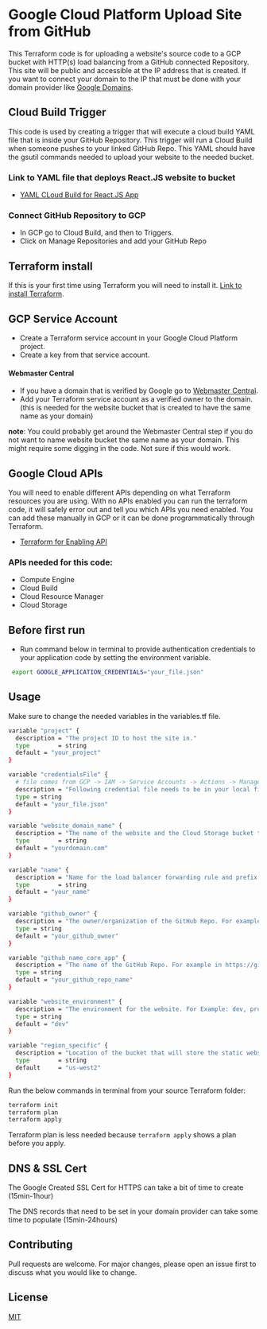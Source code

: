 # Google Cloud Platform Upload Site from GitHub

This Terraform code is for uploading a website's source code to a GCP bucket with HTTP(s) load balancing from a GitHub connected Repository. 
This site will be public and accessible at the IP address that is created. If you want to connect your domain to the IP that
must be done with your domain provider like [Google Domains](https://domains.google/).

## Cloud Build Trigger
This code is used by creating a trigger that will execute a cloud build YAML file that is inside your GitHub Repository. This trigger will run a Cloud Build when someone pushes to your linked GitHub Repo. This YAML should have the gsutil commands needed to upload your website to the needed bucket. 

### Link to YAML file that deploys React.JS website to bucket
- [YAML CLoud Build for React.JS App](https://github.com/BagelHole/Bagel-YAML-Templates/tree/main/Bagel-YAML-GCP-Deploy-ReactJS)

### Connect GitHub Repository to GCP
- In GCP go to Cloud Build, and then to Triggers. 
- Click on Manage Repositories and add your GitHub Repo   

## Terraform install
If this is your first time using Terraform you will need to install it. [Link to install Terraform](https://learn.hashicorp.com/tutorials/terraform/install-cli).

## GCP Service Account
- Create a Terraform service account in your Google Cloud Platform project. 
- Create a key from that service account. 
#### Webmaster Central
- If you have a domain that is verified by Google go to [Webmaster Central](https://www.google.com/webmasters/verification/home).
- Add your Terraform service account as a verified owner to the domain. (this is needed for the website bucket that is created to have the same name as your domain) 

**note**: You could probably get around the Webmaster Central step if you do not want to name website bucket the same name as your domain. This might require some digging in the code. Not sure if this would work.

## Google Cloud APIs 
You will need to enable different APIs depending on what Terraform resources you are using. With no APIs enabled you can run the terraform code, it will safely error out and tell you which APIs you need enabled. You can add these manually in GCP or it can be done programmatically through Terraform. 
- [Terraform for Enabling API](https://registry.terraform.io/providers/hashicorp/google/latest/docs/resources/google_project_service)

### APIs needed for this code:
- Compute Engine
- Cloud Build
- Cloud Resource Manager
- Cloud Storage

## Before first run
- Run command below in terminal to provide authentication credentials to your application code by setting the environment variable.

```bash
 export GOOGLE_APPLICATION_CREDENTIALS="your_file.json" 
```

## Usage
Make sure to change the needed variables in the variables.tf file. 

```bash
variable "project" {
  description = "The project ID to host the site in."
  type        = string
  default = "your_project"
}

variable "credentialsFile" {
  # file comes from GCP -> IAM -> Service Accounts -> Actions -> Manage Keys
  description = "Following credential file needs to be in your local file with other terraform files."
  type = string
  default = "your_file.json"
} 

variable "website_domain_name" {
  description = "The name of the website and the Cloud Storage bucket to create (e.g. static.foo.com)."
  type        = string
  default = "yourdomain.com"
}

variable "name" {
  description = "Name for the load balancer forwarding rule and prefix for supporting resources."
  type        = string
  default = "your_name"
}

variable "github_owner" {
  description = "The owner/organization of the GitHub Repo. For example in https://github.com/BagelHole/TobyCS-core-app the owner is BagelHole."
  type = string
  default = "your_github_owner"
}

variable "github_name_core_app" {
  description = "The name of the GitHub Repo. For example in https://github.com/BagelHole/TobyCS-core-app the name is TobyCS-core-app."
  type = string
  default = "your_github_repo_name"
}

variable "website_environment" {
  description = "The environment for the website. For Example: dev, prod, gamma, etc."
  type = string
  default = "dev"
}

variable "region_specific" {
  description = "Location of the bucket that will store the static website. Once a bucket has been created, its location can't be changed. See https://cloud.google.com/storage/docs/bucket-locations"
  type        = string
  default     = "us-west2"
}

```
Run the below commands in terminal from your source Terraform folder:
```bash
terraform init
terraform plan
terraform apply
```
Terraform plan is less needed because ```terraform apply``` shows a plan before you apply.


## DNS & SSL Cert
The Google Created SSL Cert for HTTPS can take a bit of time to create (15min-1hour)

The DNS records that need to be set in your domain provider can take some time to populate (15min-24hours)


## Contributing
Pull requests are welcome. For major changes, please open an issue first to discuss what you would like to change.

## License
[MIT](https://choosealicense.com/licenses/mit/)